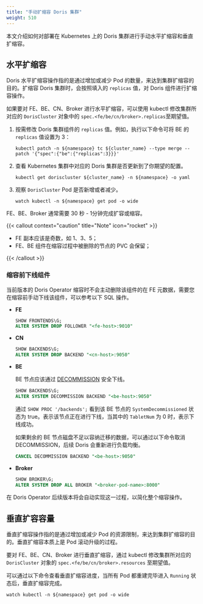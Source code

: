 ```yaml
---
title: "手动扩缩容 Doris 集群"
weight: 510
---
```


本文介绍如何对部署在 Kubernetes 上的 Doris 集群进行手动水平扩缩容和垂直扩缩容。

## 水平扩缩容

Doris 水平扩缩容操作指的是通过增加或减少 Pod 的数量，来达到集群扩缩容的目的。扩缩容 Doris 集群时，会按照填入的 `replicas`
值，对 Doris 组件进行扩缩容操作。

如果要对 FE、BE、CN、Broker 进行水平扩缩容，可以使用 kubectl 修改集群所对应的 `DorisCluster`
对象中的 `spec.<fe/be/cn/broker>.replicas`至期望值。

1. 按需修改 Doris 集群组件的 `replicas` 值。例如，执行以下命令可将 BE 的 `replicas` 值设置为 3：

    ```shell
    kubectl patch -n ${namespace} tc ${cluster_name} --type merge --patch '{"spec":{"be":{"replicas":3}}}'
    ```

2. 查看 Kubernetes 集群中对应的 Doris 集群是否更新到了你期望的配置。

    ```shell
    kubectl get doriscluster ${cluster_name} -n ${namespace} -o yaml
    ```

3. 观察 `DorisCluster` Pod 是否新增或者减少。

    ```shell
    watch kubectl -n ${namespace} get pod -o wide
    ```

FE、BE、Broker 通常需要 30 秒 - 1分钟完成扩容或缩容。

{{< callout context="caution" title="Note" icon="rocket"  >}}

- FE 副本应该是奇数，如 1、3、5；
- FE、BE 组件在缩容过程中被删除的节点的 PVC 会保留；

{{< /callout >}}

### 缩容前下线组件

当前版本的 Doris Operator 缩容时不会主动删除该组件的在 FE 元数据，需要您在缩容前手动下线该组件，可以参考以下 SQL 操作。

- **FE**

    ```sql
    SHOW FRONTENDS\G;
    ALTER SYSTEM DROP FOLLOWER "<fe-host>:9010"
    ```

- **CN**

    ```sql
    SHOW BACKENDS\G;
    ALTER SYSTEM DROP BACKEND "<cn-host>:9050"
    ```

- **BE**

  BE
  节点应该通过 [DECOMMISSION](https://doris.apache.org/docs/dev/admin-manual/cluster-management/elastic-expansion/#delete-be-nodes)
  安全下线。

    ```sql
    SHOW BACKENDS\G;
    ALTER SYSTEM DECOMMISSION BACKEND "<be-host>:9050"
    ```

  通过 `SHOW PROC '/backends';` 看到该 BE 节点的 `SystemDecommissioned` 状态为
  true。表示该节点正在进行下线，当其中的 `TabletNum` 为 0 时，表示下线成功。

  如果剩余的 BE 节点磁盘不足以容纳迁移的数据，可以通过以下命令取消 DECOMMISSION，后续 Doris 会重新进行负载均衡。

    ```sql
    CANCEL DECOMMISSION BACKEND "<be-host>:9050"
    ```

- **Broker**

    ```sql
    SHOW BROKER\G;
    ALTER SYSTEM DROP ALL BROKER "<broker-pod-name>:8000"
    ```

在 Doris Operator 后续版本将会自动实现这一过程，以简化整个缩容操作。

## 垂直扩容容量

垂直扩缩容操作指的是通过增加或减少 Pod 的资源限制，来达到集群扩缩容的目的。垂直扩缩容本质上是 Pod 滚动升级的过程。

要对 FE、BE、CN、Broker 进行垂直扩缩容，通过 kubectl 修改集群所对应的 `DorisCluster`
对象的 `spec.<fe/be/cn/broker>.resources` 至期望值。

可以通过以下命令查看垂直扩缩容进度，当所有 Pod 都重建完毕进入 `Running` 状态后，垂直扩缩容完成。

```shell
watch kubectl -n ${namespace} get pod -o wide
```

